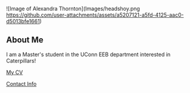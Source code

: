 ![Image of Alexandra Thornton](Images/headshoy.png https://github.com/user-attachments/assets/a5207121-a5fd-4125-aac0-d5013bfe1661)


## About Me
I am a Master's student in the UConn EEB department interested in Caterpillars!

[My CV](PDFs/cv.pdf)

[Contact Info](contact-info.html) 

<!--
**alexandra-thornton/alexandra-thornton** is a ✨ _special_ ✨ repository because its `README.md` (this file) appears on your GitHub profile.

Here are some ideas to get you started:

- 🔭 I’m currently working on ...
- 🌱 I’m currently learning ...
- 👯 I’m looking to collaborate on ...
- 🤔 I’m looking for help with ...
- 💬 Ask me about ...
- 📫 How to reach me: ...
- 😄 Pronouns: ...
- ⚡ Fun fact: ...
-->
